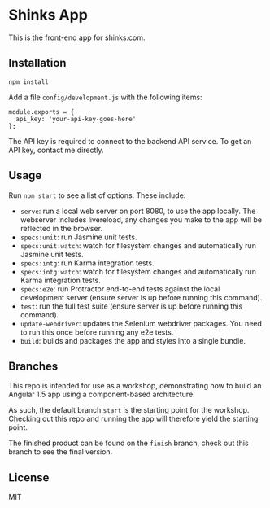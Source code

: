# Shinks App

This is the front-end app for shinks.com.

## Installation

```
npm install
```

Add a file `config/development.js` with the following items:

```
module.exports = {
  api_key: 'your-api-key-goes-here'
};
```

The API key is required to connect to the backend API service. To get an API key, contact me directly.

## Usage

Run `npm start` to see a list of options. These include:

- `serve`: run a local web server on port 8080, to use the app locally. The webserver includes livereload, any changes you make to the app will be reflected in the browser.
- `specs:unit`: run Jasmine unit tests.
- `specs:unit:watch`: watch for filesystem changes and automatically run Jasmine unit tests.
- `specs:intg`: run Karma integration tests.
- `specs:intg:watch`: watch for filesystem changes and automatically run Karma integration tests.
- `specs:e2e`: run Protractor end-to-end tests against the local development server (ensure server is up before running this command).
- `test`: run the full test suite (ensure server is up before running this command).
- `update-webdriver`: updates the Selenium webdriver packages. You need to run this once before running any e2e tests.
- `build`: builds and packages the app and styles into a single bundle.

## Branches

This repo is intended for use as a workshop, demonstrating how to build an Angular 1.5 app using a component-based architecture.

As such, the default branch `start` is the starting point for the workshop. Checking out this repo and running the app will therefore yield the starting point.

The finished product can be found on the `finish` branch, check out this branch to see the final version.

## License

MIT
